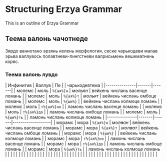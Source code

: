 # Structuring Erzya Grammar

This is an outline of Erzya Grammar

## Теема валонь чачотнеде

Зярдо ваннотано эрзянь келень морфология, сеске чарькодеви малав эрьва валлувось полавтневи-пингстневи валрисьмень вешематнень коряс.

### Теема валонь лувдо




|	Инфинитив	|	Валлув	|	Пе	|		|	чарькодевтема	|
|---------------|-------|-------|
|	молемс	|	моль	|	`%{ая%}н`	|	*мол~~ь~~ян*	|	вейкень числань васенце ломань	|
|	молемс	|	моль	|	`%{ая%}т`	|	*мол<del>ь</del>ят*	|	вейкень числань омбоце ломань	|
|	молемс	|	моль	|	`%{ыи%}`	|		|	вейкень числань колмоце ломань	|
|	молемс	|	моль	|	`т%{ая%}но`	|		|	ламонь числань васенце ломань	|
|	молемс	|	моль	|	`т%{ая%}до`	|		|	ламонь числань омбоце ломань	|
|	молемс	|	моль	|	`%{ыи%}ть`	|		|	ламонь числань колмоце ломань	|
|---------------|-------|-------|-------------------|
|	морамс	|	мора	|	`%{ая%}н`	|	*мол<s>а</s>ан*	|	вейкень числань васенце ломань	|
|	морамс	|	мора	|	`%{ая%}т`	|	*мол<strike>а</strike>ат*	|	вейкень числань омбоце ломань	|
|	морамс	|	мора	|	`%{ыи%}`	|		|	вейкень числань колмоце ломань	|
|	морамс	|	мора	|	`т%{ая%}но`	|		|	ламонь числань васенце ломань	|
|	морамс	|	мора	|	`т%{ая%}до`	|		|	ламонь числань омбоце ломань	|
|	морамс	|	мора	|	`%{ыи%}ть`	|		|	ламонь числань колмоце ломань	|
|		|		|		|
|		|		|		|
|		|		|		|
|		|		|		|
|		|		|		|
|		|		|		|
|		|		|		|
|		|		|		|
|		|		|		|
|		|		|		|
|		|		|		|
|		|		|		|
|		|		|		|
|		|		|		|

